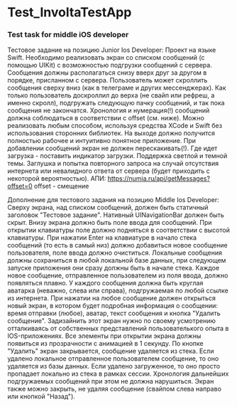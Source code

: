 # Test_InvoltaTestApp

### Test task for middle iOS developer

Тестовое задание на позицию Junior Ios Developer:
Проект на языке Swift.
Необходимо реализовать экран со списком сообщений (с помощью UIKit) с возможностью подгрузки сообщений с сервера. Сообщения должны располагаться снизу
вверх друг за другом в порядке, присланном с сервера. Пользователь может скроллить сообщения сверху вниз (как в телеграме и других мессенджерах). Как
только пользователь доскроллил до верха (не свайп или рефреш, а именно скролл), подгружать следующую пачку сообщений, и так пока сообщения не закончатся.
Хронология и нумерация(!) сообщений должна соблюдаться в соответствии с offset (см. ниже).
Можно реализовать любым способом, используя средства XCode и Swift без использования сторонних библиотек. На выходе должно получится полностью рабочее и
интуитивно понятное приложение. При добавлении сообщений экран не должен перескакивать(!). Где идет загрузка - поставить индикатор загрузки. Поддержка
светлой и темной темы. Заглушка и попытка повторного запроса на случай отсутствия интернета или невалидного ответа от сервера (будет приходить с
некоторой вероятностью).
АПИ: https://numia.ru/api/getMessages?offset=0
offset - смещение

Дополнение для тестового задания на позицию Middle Ios Developer:
Сверху экрана, над списком сообщений, должен быть статичный заголовок "Тестовое задание". Нативный UINavigationBar должен быть скрыт. Внизу экрана должно
быть поле ввода для сообщений. При открытии клавиатуры поле должно подняться в соответствии с высотой клавиатуры. При нажатии Enter на клавиатуре в начало
стека сообщений (то есть в самый низ) должно добавиться новое сообщение пользователя, поле ввода должно очиститься. Локальные сообщения должны сохраниться
в любой локальной базе данных, при следующем запуске приложения они сразу должны быть в начале стека. Каждое новое сообщение, отправленное пользователем
из поля ввода, должно появляться плавно. У каждого сообщения должна быть круглая аватарка (неважно, слева или справа), подгружаемая по любой ссылке из
интернета.
При нажатии на любое сообщение должен открыться новый экран, в котором будет подробная информация о сообщении: время отправки (любое), аватар, текст
сообщения и кнопка "Удалить сообщение". Задизайнить этот экран нужно по своему усмотрению отталкиваясь от собственных представлений пользователького опыта
в IOS-приложениях. Все элементы при открытии экрана должны появиться из прозрачности с анимацией в 1 секунду. По кнопке "Удалить" экран закрывается,
сообщение удаляется из стека. Если удалено локальное отправленное пользователем сообщение, то оно удаляется из базы данных. Если удалено загруженное, то
оно просто пропадает локально из стека в рамках сессии. Хронология дальнейших подгружаемых сообщений при этом не должна нарушиться. Экран также можно
закрыть, не удаляя сообщение (свайпом слева направо или кнопкой "Назад").
